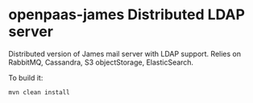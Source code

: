 # openpaas-james Distributed LDAP server

Distributed version of James mail server with LDAP support. Relies on RabbitMQ, Cassandra, S3 objectStorage, ElasticSearch.

To build it:

```
mvn clean install
```